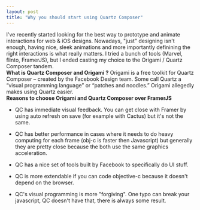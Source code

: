 ```yaml
---
layout: post
title: "Why you should start using Quartz Composer"
---
```


I've recently started looking for the best way to prototype and animate interactions for web & iOS designs. Nowadays, "just" designing isn't enough, having nice, sleek animations and more importantly definining the right interactions is what really matters. 
I tried a bunch of tools (Marvel, flinto, FramerJS), but I ended casting my choice to the Origami / Quartz Composer tandem.</br>
**What is Quartz Composer and Origami ?**
Origami is a free toolkit for Quartz Composer – created by the Facebook Design team. Some call Quartz a “visual programming language” or “patches and noodles.” Origami allegedly makes using Quartz easier. </br>
**Reasons to choose Origami and Quartz Composer over FramerJS**

+ QC has immediate visual feedback. You can get close with Framer by using auto refresh on save (for example with Cactus) but it's not the same.

+ QC has better performance in cases where it needs to do heavy computing for each frame (obj-c is faster then Javascript) but generally they are pretty close because the both use the same graphics acceleration.

+ QC has a nice set of tools built by Facebook to specifically do UI stuff.

+ QC is more extendable if you can code objective-c because it doesn't depend on the browser.

+ QC's visual programming is more "forgiving". One typo can break your javascript, QC doesn't have that, there is always some result.

